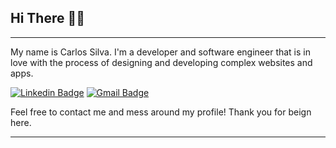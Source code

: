 ## Hi There 👋😄

---

My name is Carlos Silva. I'm a developer and software engineer that is in love with the process of designing and developing complex websites and apps.


[![Linkedin Badge](https://img.shields.io/badge/-cadugraphys-6633cc?style=flat-square&logo=Linkedin&logoColor=white&link=https://www.linkedin.com/in/cadugraphys/)](https://www.linkedin.com/in/cadugraphys/)
[![Gmail Badge](https://img.shields.io/badge/-carlosedu.waldorf@gmail.com-6633cc?style=flat-square&logo=Gmail&logoColor=white&link=mailto:carlosedu.waldorf@gmail.com)](mailto:carlosedu.waldorf@gmail.com)


Feel free to contact me and mess around my profile! Thank you for beign here.

---

